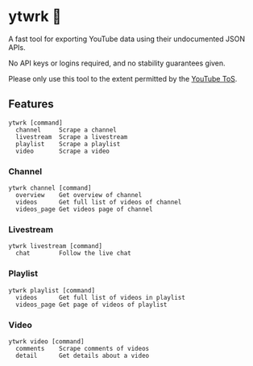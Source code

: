 # ytwrk 💾

A fast tool for exporting YouTube data using their undocumented JSON APIs.

No API keys or logins required, and no stability guarantees given.

Please only use this tool to the extent permitted by the [YouTube ToS](https://www.youtube.com/static?template=terms).

## Features

```
ytwrk [command]
  channel     Scrape a channel
  livestream  Scrape a livestream
  playlist    Scrape a playlist
  video       Scrape a video
```

### Channel

```
ytwrk channel [command]
  overview    Get overview of channel
  videos      Get full list of videos of channel
  videos_page Get videos page of channel
```

### Livestream

```
ytwrk livestream [command]
  chat        Follow the live chat
```

### Playlist

```
ytwrk playlist [command]
  videos      Get full list of videos in playlist
  videos_page Get page of videos of playlist
```

### Video

```
ytwrk video [command]
  comments    Scrape comments of videos
  detail      Get details about a video
```
